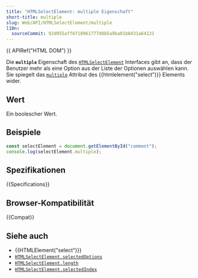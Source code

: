 ```yaml
---
title: "HTMLSelectElement: multiple Eigenschaft"
short-title: multiple
slug: Web/API/HTMLSelectElement/multiple
l10n:
  sourceCommit: 92d955aff6f18961777d0b5a9ba01b8431a64131
---
```


{{ APIRef("HTML DOM") }}

Die **`multiple`** Eigenschaft des [`HTMLSelectElement`](/de/docs/Web/API/HTMLSelectElement) Interfaces gibt an, dass der Benutzer mehr als eine Option aus der Liste der Optionen auswählen kann. Sie spiegelt das [`multiple`](/de/docs/Web/HTML/Element/select#multiple) Attribut des {{htmlelement("select")}} Elements wider.

## Wert

Ein boolescher Wert.

## Beispiele

```js
const selectElement = document.getElementById("comment");
console.log(selectElement.multiple);
```

## Spezifikationen

{{Specifications}}

## Browser-Kompatibilität

{{Compat}}

## Siehe auch

- {{HTMLElement("select")}}
- [`HTMLSelectElement.selectedOptions`](/de/docs/Web/API/HTMLSelectElement/selectedOptions)
- [`HTMLSelectElement.length`](/de/docs/Web/API/HTMLSelectElement/length)
- [`HTMLSelectElement.selectedIndex`](/de/docs/Web/API/HTMLSelectElement/selectedIndex)
